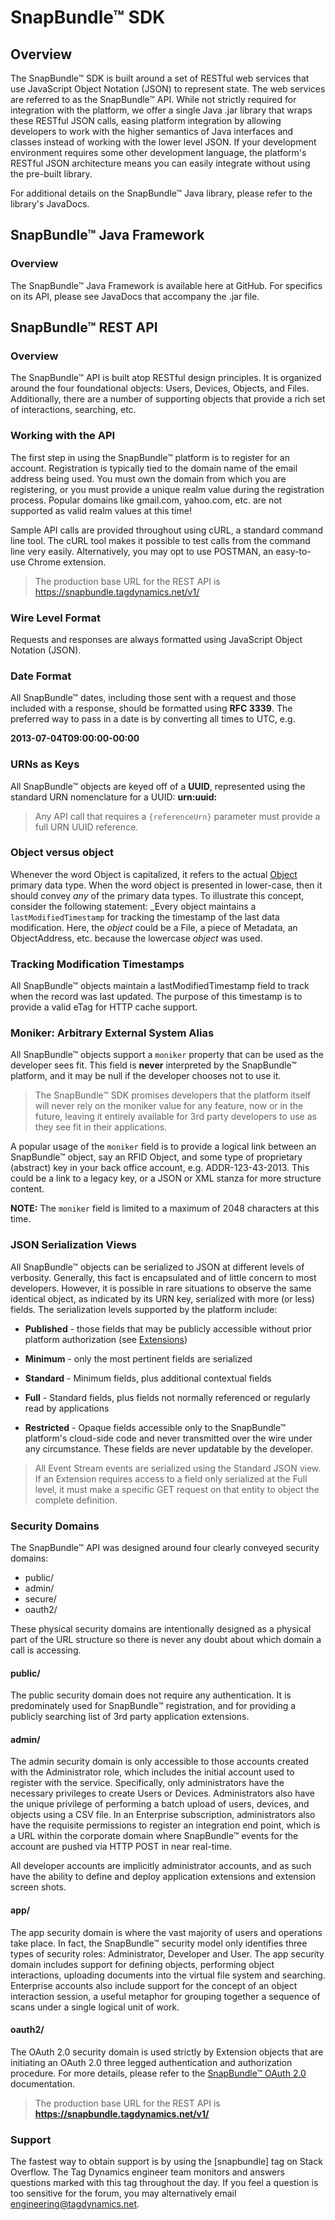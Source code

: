 
# SnapBundle™ SDK
## Overview
The SnapBundle™ SDK is built around a set of RESTful web services that use JavaScript Object Notation (JSON) to represent state. The web services are referred to as the SnapBundle™ API. While not strictly required for integration with the platform, we offer a single Java .jar library that wraps these RESTful JSON calls, easing platform integration by allowing developers to work with the higher semantics of Java interfaces and classes instead of working with the lower level JSON. If your development environment requires some other development language, the platform's RESTful JSON architecture means you can easily integrate without using the pre-built library.

For additional details on the SnapBundle™ Java library, please refer to the library's JavaDocs.

## SnapBundle™ Java Framework
### Overview
The SnapBundle™ Java Framework is available here at GitHub. For specifics on its API, please see JavaDocs that accompany the .jar file.

## SnapBundle™ REST API
### Overview
The SnapBundle™ API is built atop RESTful design principles. It is organized around the four foundational objects: Users, Devices, Objects, and Files. Additionally, there are a number of supporting objects that provide a rich set of interactions, searching, etc.

### Working with the API
The first step in using the SnapBundle™ platform is to register for an account. Registration is typically tied to the domain name of the email address being used. You must own the domain from which you are registering, or you must provide a unique realm value during the registration process. Popular domains like gmail.com, yahoo.com, etc. are not supported as valid realm values at this time!

Sample API calls are provided throughout using cURL, a standard command line tool. The cURL tool makes it possible to test calls from the command line very easily. Alternatively, you may opt to use POSTMAN, an easy-to-use Chrome extension.

> The production base URL for the REST API is https://snapbundle.tagdynamics.net/v1/

### Wire Level Format
Requests and responses are always formatted using JavaScript Object Notation (JSON). 

### Date Format
All SnapBundle™ dates, including those sent with a request and those included with a response, should be formatted using **RFC 3339**. The preferred way to pass in a date is by converting all times to UTC, e.g.

__2013-07-04T09:00:00-00:00__

### URNs as Keys
All SnapBundle™ objects are keyed off of a **UUID**, represented using the standard URN nomenclature for a UUID:  **urn:uuid:<opaque key>**

> Any API call that requires a `{referenceUrn}` parameter must provide a full URN UUID reference.

### Object versus object
Whenever the word Object is capitalized, it refers to the actual [Object](OBJECT.md "Object") primary data type. When the word object is presented in lower-case, then it should convey _any_ of the primary data types. To illustrate this concept, consider the following statement: _Every object maintains a `lastModifiedTimestamp` for tracking the timestamp of the last data modification. Here, the _object_ could be a File, a piece of Metadata, an ObjectAddress, etc. because the lowercase _object_ was used. 

### Tracking Modification Timestamps
All SnapBundle™ objects maintain a lastModifiedTimestamp field to track when the record was last updated. The purpose of this timestamp is to provide a valid eTag for HTTP cache support.

### Moniker: Arbitrary External System Alias
All SnapBundle™ objects support a `moniker` property that can be used as the developer sees fit. This field is **never** interpreted by the SnapBundle™ platform, and it may be null if the developer chooses not to use it.

> The SnapBundle™ SDK promises developers that the platform itself will never rely on the moniker value for any feature, now or in the future, leaving it entirely available for 3rd party developers to use as they see fit in their applications.

A popular usage of the `moniker` field is to provide a logical link between an SnapBundle™ object, say an RFID Object, and some type of proprietary (abstract) key in your back office account, e.g. ADDR-123-43-2013. This could be a link to a legacy key, or a JSON or XML stanza for more structure content.


**NOTE:** The `moniker` field is limited to a maximum of 2048 characters at this time.

### JSON Serialization Views
All SnapBundle™ objects can be serialized to JSON at different levels of verbosity. Generally, this fact is encapsulated and of little concern to most developers. However, it is possible in rare situations to observe the same identical object, as indicated by its URN key, serialized with more (or less) fields. The serialization levels supported by the platform include:

   * **Published** - those fields that may be publicly accessible without prior platform authorization (see [Extensions](EXTENSION_FRAMEWORK.md#published "Extension Framework"))

   * **Minimum** - only the most pertinent fields are serialized

   * **Standard** - Minimum fields, plus additional contextual fields

   * **Full** - Standard fields, plus fields not normally referenced or regularly read by applications

   * **Restricted** - Opaque fields accessible only to the SnapBundle™ platform's cloud-side code and never transmitted over the wire under any circumstance. These fields are never updatable by the developer.

> All Event Stream events are serialized using the Standard JSON view. If an Extension requires access to a field only serialized at the Full level, it must make a specific GET request on that entity to object the complete definition.

### Security Domains
The SnapBundle™ API was designed around four clearly conveyed security domains:

* public/
* admin/
* secure/
* oauth2/

These physical security domains are intentionally designed as a physical part of the URL structure so there is never any doubt about which domain a call is accessing. 

#### public/
The public security domain does not require any authentication. It is predominately used for SnapBundle™ registration, and for providing a publicly searching list of 3rd party application extensions.

#### admin/
The admin security domain is only accessible to those accounts created with the Administrator role, which includes the initial account used to register with the service. Specifically, only administrators have the necessary privileges to create Users or Devices. Administrators also have the unique privilege of performing a batch upload of users, devices, and objects using a CSV file. In an Enterprise subscription, administrators also have the requisite permissions to register an integration end point, which is a URL within the corporate domain where SnapBundle™ events for the account are pushed via HTTP POST in near real-time.

All developer accounts are implicitly administrator accounts, and as such have the ability to define and deploy application extensions and extension screen shots.

#### app/
The app security domain is where the vast majority of users and operations take place. In fact, the SnapBundle™ security model only identifies three types of security roles: Administrator, Developer and User. The app security domain includes support for defining objects, performing object interactions, uploading documents into the virtual file system and searching. Enterprise accounts also include support for the concept of an object interaction session, a useful metaphor for grouping together a sequence of scans under a single logical unit of work.

#### oauth2/
The OAuth 2.0 security domain is used strictly by Extension objects that are initiating an OAuth 2.0 three legged authentication and authorization procedure. For more details, please refer to the [SnapBundle™ OAuth 2.0](OAUTH_GUIDE.md "SnapBundle™ OAuth 2.0 Guide") documentation.

> The production base URL for the REST API is **https://snapbundle.tagdynamics.net/v1/**

### Support
The fastest way to obtain support is by using the [snapbundle] tag on Stack Overflow. The Tag Dynamics engineer team monitors and answers questions marked with this tag throughout the day. If you feel a question is too sensitive for the forum, you may alternatively email <engineering@tagdynamics.net>.